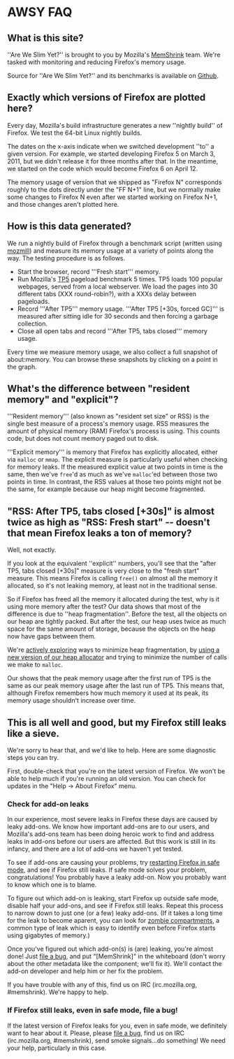 # AWSY FAQ

## What is this site?

''Are We Slim Yet?'' is brought to you by Mozilla's [MemShrink][] team.  We're tasked with monitoring and reducing Firefox's memory usage.

Source for ''Are We Slim Yet?'' and its benchmarks is available on [Github][awsy-github].

## Exactly which versions of Firefox are plotted here?

Every day, Mozilla's build infrastructure generates a new ''nightly build'' of Firefox.  We test the 64-bit Linux nightly builds.

The dates on the x-axis indicate when we switched development ''to'' a given version.  For example, we started developing Firefox 5 on March 3, 2011, but we didn't release it for three months after that.  In the meantime, we started on the code which would become Firefox 6 on April 12.

The memory usage of version that we shipped as "Firefox N" corresponds roughly to the dots directly under the "FF N+1" line, but we normally make some changes to Firefox N even after we started working on Firefox N+1, and those changes aren't plotted here.

## How is this data generated?

We run a nightly build of Firefox through a benchmark script (written using [mozmill][]) and measure its memory usage at a variety of points along the way.  The testing procedure is as follows.

  * Start the browser, record '''Fresh start''' memory.
  * Run Mozilla's [TP5][] pageload benchmark 5 times.  TP5 loads 100 popular webpages, served from a local webserver.  We load the pages into 30 different tabs (XXX round-robin?), with a XXXs delay between pageloads.
  * Record '''After TP5''' memory usage.  '''After TP5 [+30s, forced GC]''' is measured after sitting idle for 30 seconds and then forcing a garbage collection.
  * Close all open tabs and record '''After TP5, tabs closed''' memory usage.

Every time we measure memory usage, we also collect a full snapshot of about:memory.  You can browse these snapshots by clicking on a point in the graph.

## What's the difference between "resident memory" and "explicit"?

'''Resident memory''' (also known as "resident set size" or RSS) is the single best measure of a process's memory usage.  RSS measures the amount of physical memory (RAM) Firefox's process is using.  This counts code, but does not count memory paged out to disk.

'''Explicit memory''' is memory that Firefox has explicitly allocated, either via `malloc` or `mmap`.  The explicit measure is particularly useful when checking for memory leaks.  If the measured explicit value at two points in time is the same, then we've `free`'d as much as we've `malloc`'ed between those two points in time.  In contrast, the RSS values at those two points might not be the same, for example because our heap might become fragmented.

## "RSS: After TP5, tabs closed [+30s]" is almost twice as high as "RSS: Fresh start" -- doesn't that mean Firefox leaks a ton of memory?

Well, not exactly.

If you look at the equivalent ''explicit'' numbers, you'll see that the "after TP5, tabs closed [+30s]" measure is very close to the "fresh start" measure.  This means Firefox is calling `free()` on almost all the memory it allocated, so it's not leaking memory, at least not in the traditional sense.

So if Firefox has freed all the memory it allocated during the test, why is it using more memory after the test?  Our data shows that most of the difference is due to ''heap fragmentation''.  Before the test, all the objects on our heap are tightly packed.  But after the test, our heap uses twice as much space for the same amount of storage, because the objects on the heap now have gaps between them.

We're [actively exploring][match-startup-mem] ways to minimize heap fragmentation, by [using a new version of our heap allocator][jemalloc2] and trying to minimize the number of calls we make to `malloc`.

Our shows that the peak memory usage after the first run of TP5 is the same as our peak memory usage after the last run of TP5.  This means that, although Firefox remembers how much memory it used at its peak, its memory usage shouldn't increase over time.

## This is all well and good, but my Firefox still leaks like a sieve.

We're sorry to hear that, and we'd like to help.  Here are some diagnostic steps you can try.

First, double-check that you're on the latest version of Firefox.  We won't be able to help much if you're running an old version.  You can check for updates in the "Help -> About Firefox" menu.

### Check for add-on leaks

In our experience, most severe leaks in Firefox these days are caused by leaky add-ons.  We know how important add-ons are to our users, and Mozilla's add-ons team has been doing heroic work to find and address leaks in add-ons before our users are affected.  But this work is still in its infancy, and there are a lot of add-ons we haven't yet tested.

To see if add-ons are causing your problems, try [restarting Firefox in safe mode][safe mode], and see if Firefox still leaks.  If safe mode solves your problem, congratulations!  You probably have a leaky add-on.  Now you probably want to know which one is to blame.

To figure out which add-on is leaking, start Firefox up outside safe mode, disable half your add-ons, and see if Firefox still leaks.  Repeat this process to narrow down to just one (or a few) leaky add-ons.  (If it takes a long time for the leak to become aparent, you can look for [zombie compartments][], a common type of leak which is easy to identify even before Firefox starts using gigabytes of memory.)

Once you've figured out which add-on(s) is (are) leaking, you're almost done!  Just [file a bug][], and put "\[MemShrink\]" in the whiteboard (don't worry about the other metadata like the component; we'll fix it).  We'll contact the add-on developer and help him or her fix the problem.

If you have trouble with any of this, find us on IRC (irc.mozilla.org, #memshrink).  We're happy to help.

### If Firefox still leaks, even in safe mode, file a bug!

If the latest version of Firefox leaks for you, even in safe mode, we definitely want to hear about it.  Please, please [file a bug][], find us on IRC (irc.mozilla.org, #memshrink), send smoke signals...do something!  We need your help, particularly in this case.

[awsy-github]: https://github.com/Nephyrin/MozAreWeSlimYet
[MemShrink]: https://wiki.mozilla.org/Performance/MemShrink
[TP5]: https://wiki.mozilla.org/Buildbot/Talos#tp5
[mozmill]: https://github.com/mozautomation/mozmill
[match-startup-mem]: https://bugzilla.mozilla.org/show_bug.cgi?id=668809
[jemalloc2]: https://bugzilla.mozilla.org/show_bug.cgi?id=580408
[safe mode]: http://support.mozilla.org/en-US/kb/Safe%20Mode
[zombie compartments]: https://developer.mozilla.org/en/Zombie_compartments#Reactive_checking
[file a bug]: https://bugzilla.mozilla.org/enter_bug.cgi?product=Core
